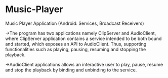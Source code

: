 # Music-Player

Music Player Application (Android: Services, Broadcast Receivers)

->The program has two applications namely ClipServer and AudioClient, where ClipServer application contains a service intended to be both bound and started, which exposes an API to AudioClient. Thus, supporting functionalities such as playing, pausing, resuming and stopping the playback.

->AudioClient applications allows an interactive user to play, pause, resume and stop the playback by binding and unbinding to the service. 

